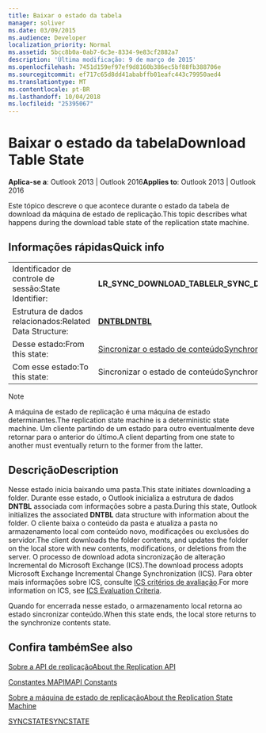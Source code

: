 ```yaml
---
title: Baixar o estado da tabela
manager: soliver
ms.date: 03/09/2015
ms.audience: Developer
localization_priority: Normal
ms.assetid: 5bcc8b0a-0ab7-6c3e-8334-9e83cf2882a7
description: 'Última modificação: 9 de março de 2015'
ms.openlocfilehash: 7451d159ef97ef9d8160b386ec5bf88fb388706e
ms.sourcegitcommit: ef717c65d8dd41ababffb01eafc443c79950aed4
ms.translationtype: MT
ms.contentlocale: pt-BR
ms.lasthandoff: 10/04/2018
ms.locfileid: "25395067"
---
```

# <a name="download-table-state"></a><span data-ttu-id="6d13a-103">Baixar o estado da tabela</span><span class="sxs-lookup"><span data-stu-id="6d13a-103">Download Table State</span></span>

  
  
<span data-ttu-id="6d13a-104">**Aplica-se a**: Outlook 2013 | Outlook 2016</span><span class="sxs-lookup"><span data-stu-id="6d13a-104">**Applies to**: Outlook 2013 | Outlook 2016</span></span> 
  
 <span data-ttu-id="6d13a-105">Este tópico descreve o que acontece durante o estado da tabela de download da máquina de estado de replicação.</span><span class="sxs-lookup"><span data-stu-id="6d13a-105">This topic describes what happens during the download table state of the replication state machine.</span></span> 
  
## <a name="quick-info"></a><span data-ttu-id="6d13a-106">Informações rápidas</span><span class="sxs-lookup"><span data-stu-id="6d13a-106">Quick info</span></span>

|||
|:-----|:-----|
|<span data-ttu-id="6d13a-107">Identificador de controle de sessão:</span><span class="sxs-lookup"><span data-stu-id="6d13a-107">State Identifier:</span></span>  <br/> |<span data-ttu-id="6d13a-108">**LR_SYNC_DOWNLOAD_TABLE**</span><span class="sxs-lookup"><span data-stu-id="6d13a-108">**LR_SYNC_DOWNLOAD_TABLE**</span></span> <br/> |
|<span data-ttu-id="6d13a-109">Estrutura de dados relacionados:</span><span class="sxs-lookup"><span data-stu-id="6d13a-109">Related Data Structure:</span></span>  <br/> |<span data-ttu-id="6d13a-110">**[DNTBL](dntbl.md)**</span><span class="sxs-lookup"><span data-stu-id="6d13a-110">**[DNTBL](dntbl.md)**</span></span> <br/> |
|<span data-ttu-id="6d13a-111">Desse estado:</span><span class="sxs-lookup"><span data-stu-id="6d13a-111">From this state:</span></span>  <br/> |[<span data-ttu-id="6d13a-112">Sincronizar o estado de conteúdo</span><span class="sxs-lookup"><span data-stu-id="6d13a-112">Synchronize contents state</span></span>](synchronize-contents-state.md) <br/> |
|<span data-ttu-id="6d13a-113">Com esse estado:</span><span class="sxs-lookup"><span data-stu-id="6d13a-113">To this state:</span></span>  <br/> |<span data-ttu-id="6d13a-114">Sincronizar o estado de conteúdo</span><span class="sxs-lookup"><span data-stu-id="6d13a-114">Synchronize contents state</span></span>  <br/> |
   
> [!NOTE]
> <span data-ttu-id="6d13a-115">A máquina de estado de replicação é uma máquina de estado determinantes.</span><span class="sxs-lookup"><span data-stu-id="6d13a-115">The replication state machine is a deterministic state machine.</span></span> <span data-ttu-id="6d13a-116">Um cliente partindo de um estado para outro eventualmente deve retornar para o anterior do último.</span><span class="sxs-lookup"><span data-stu-id="6d13a-116">A client departing from one state to another must eventually return to the former from the latter.</span></span> 
  
## <a name="description"></a><span data-ttu-id="6d13a-117">Descrição</span><span class="sxs-lookup"><span data-stu-id="6d13a-117">Description</span></span>

<span data-ttu-id="6d13a-118">Nesse estado inicia baixando uma pasta.</span><span class="sxs-lookup"><span data-stu-id="6d13a-118">This state initiates downloading a folder.</span></span> <span data-ttu-id="6d13a-119">Durante esse estado, o Outlook inicializa a estrutura de dados **DNTBL** associada com informações sobre a pasta.</span><span class="sxs-lookup"><span data-stu-id="6d13a-119">During this state, Outlook initializes the associated **DNTBL** data structure with information about the folder.</span></span> <span data-ttu-id="6d13a-120">O cliente baixa o conteúdo da pasta e atualiza a pasta no armazenamento local com conteúdo novo, modificações ou exclusões do servidor.</span><span class="sxs-lookup"><span data-stu-id="6d13a-120">The client downloads the folder contents, and updates the folder on the local store with new contents, modifications, or deletions from the server.</span></span> <span data-ttu-id="6d13a-121">O processo de download adota sincronização de alteração Incremental do Microsoft Exchange (ICS).</span><span class="sxs-lookup"><span data-stu-id="6d13a-121">The download process adopts Microsoft Exchange Incremental Change Synchronization (ICS).</span></span> <span data-ttu-id="6d13a-122">Para obter mais informações sobre ICS, consulte [ICS critérios de avaliação](https://msdn.microsoft.com/library/aa579252%28EXCHG.80%29.aspx).</span><span class="sxs-lookup"><span data-stu-id="6d13a-122">For more information on ICS, see [ICS Evaluation Criteria](https://msdn.microsoft.com/library/aa579252%28EXCHG.80%29.aspx).</span></span>
  
<span data-ttu-id="6d13a-123">Quando for encerrada nesse estado, o armazenamento local retorna ao estado sincronizar conteúdo.</span><span class="sxs-lookup"><span data-stu-id="6d13a-123">When this state ends, the local store returns to the synchronize contents state.</span></span>
  
## <a name="see-also"></a><span data-ttu-id="6d13a-124">Confira também</span><span class="sxs-lookup"><span data-stu-id="6d13a-124">See also</span></span>



[<span data-ttu-id="6d13a-125">Sobre a API de replicação</span><span class="sxs-lookup"><span data-stu-id="6d13a-125">About the Replication API</span></span>](about-the-replication-api.md)
  
[<span data-ttu-id="6d13a-126">Constantes MAPI</span><span class="sxs-lookup"><span data-stu-id="6d13a-126">MAPI Constants</span></span>](mapi-constants.md)
  
[<span data-ttu-id="6d13a-127">Sobre a máquina de estado de replicação</span><span class="sxs-lookup"><span data-stu-id="6d13a-127">About the Replication State Machine</span></span>](about-the-replication-state-machine.md)
  
[<span data-ttu-id="6d13a-128">SYNCSTATE</span><span class="sxs-lookup"><span data-stu-id="6d13a-128">SYNCSTATE</span></span>](syncstate.md)

